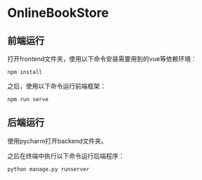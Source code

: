 # OnlineBookStore



## 前端运行

打开frontend文件夹，使用以下命令安装需要用到的vue等依赖环境：

```
npm install
```

之后，使用以下命令运行前端框架：

```
npm run serve
```



## 后端运行

使用pycharm打开backend文件夹。

之后在终端中执行以下命令运行后端程序：

```
python manage.py runserver
```

